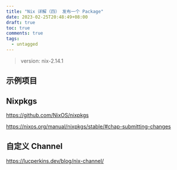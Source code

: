 ```yaml
---
title: "Nix 详解（四） 发布一个 Package"
date: 2023-02-25T20:48:49+08:00
draft: true
toc: true
comments: true
tags:
  - untagged
---
```


> version: nix-2.14.1

## 示例项目

## Nixpkgs

https://github.com/NixOS/nixpkgs

https://nixos.org/manual/nixpkgs/stable/#chap-submitting-changes

## 自定义 Channel

https://lucperkins.dev/blog/nix-channel/
